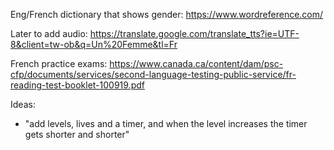 Eng/French dictionary that shows gender:
https://www.wordreference.com/

Later to add audio:
https://translate.google.com/translate_tts?ie=UTF-8&client=tw-ob&q=Un%20Femme&tl=Fr

French practice exams:
https://www.canada.ca/content/dam/psc-cfp/documents/services/second-language-testing-public-service/fr-reading-test-booklet-100919.pdf

Ideas:
* "add levels, lives and a timer, and when the level increases the timer gets shorter and shorter"